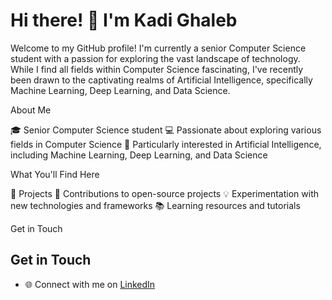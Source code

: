 # **Hi there!** 👋 I'm Kadi Ghaleb

Welcome to my GitHub profile! I'm currently a senior Computer Science student with a passion for exploring the vast landscape of technology. While I find all fields within Computer Science fascinating, I've recently been drawn to the captivating realms of Artificial Intelligence, specifically Machine Learning, Deep Learning, and Data Science.

About Me

🎓 Senior Computer Science student
💻 Passionate about exploring various fields in Computer Science
🤖 Particularly interested in Artificial Intelligence, including Machine Learning, Deep Learning, and Data Science

What You'll Find Here

🧠 Projects
🚀 Contributions to open-source projects
💡 Experimentation with new technologies and frameworks
📚 Learning resources and tutorials

Get in Touch

## Get in Touch

- 🌐 Connect with me on [LinkedIn](https://www.linkedin.com/in/kadi-ghaleb-452617291/)


<!---
KadiGhaleb/KadiGhaleb is a ✨ special ✨ repository because its `README.md` (this file) appears on your GitHub profile.
You can click the Preview link to take a look at your changes.
--->
